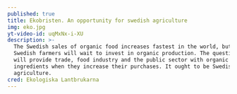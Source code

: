 ```yaml
---
published: true
title: Ekobristen. An opportunity for swedish agriculture
img: eko.jpg
yt-video-id: uqMxNx-i-XU
description: >-
  The Swedish sales of organic food increases fastest in the world, but the
  Swedish farmers will wait to invest in organic production. The question is who
  will provide trade, food industry and the public sector with organic
  ingredients when they increase their purchases. It ought to be Swedish
  agriculture.
cred: Ekologiska Lantbrukarna
---
```

